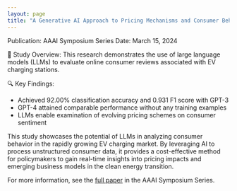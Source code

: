 ```yaml
---
layout: page
title: "A Generative AI Approach to Pricing Mechanisms and Consumer Behavior in the Electric Vehicle Charging Market"
---
```


Publication: AAAI Symposium Series
Date: March 15, 2024

🔋 Study Overview: This research demonstrates the use of large language models (LLMs) to evaluate online consumer reviews associated with EV charging stations.

🔍 Key Findings: 
- Achieved 92.00% classification accuracy and 0.931 F1 score with GPT-3
- GPT-4 attained comparable performance without any training examples
- LLMs enable examination of evolving pricing schemes on consumer sentiment

This study showcases the potential of LLMs in analyzing consumer behavior in the rapidly growing EV charging market. By leveraging AI to process unstructured consumer data, it provides a cost-effective method for policymakers to gain real-time insights into pricing impacts and emerging business models in the clean energy transition.

For more information, see the [full paper](https://ojs.aaai.org/index.php/AAAI-SS/article/view/27649) in the AAAI Symposium Series.